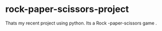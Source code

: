 # rock-paper-scissors-project
Thats my recent project using python. Its a  Rock -paper-scissors game .
